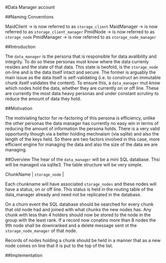 #Data Manager account

##Naming Conventions

MaidClient  -> is now referred to as ```storage_client``` 
MaidManager -> is now referred to as ```storage_client_manager```
PmidNode  -> is now referred to as ```storage_node``` 
PmidManager -> is now referred to as ```storage_node_manager```

##Introduction

The ```data_manager``` is the persona that is responsible for data avalibility and integrity. To do so these personas must know where the data currenly resides and the state of that data. This state is twofold, is the ```storage_node``` on-line and is the data itself intact and secure. The former is arguably the main issue as the data itself is self-validating (i.e. to construct an immutable chunk itself validates the content). To ensure this, a ```data_manager``` mut know which nodes hold the data, whether they are currently on or off line. These are currently the most data heavy personas and under constant scrutiny to reduce the amount of data they hold.

##Motivation

The motiviating factor for re-factoring of this persona is efficiency, unlike the other personas the data manager has currently no easy win in terms of reducing the amount of information the persona holds. There is a very valid opportunity though via a better holding mechnaism (via sqlite) and also the length of the keys held. So there are two factors involved in this case, more efficient engine for managing the data and also the size of the data we are managing. 

##Overview
The hear of the ```data_manager``` will be a mini SQL database. Thsi will be managed via sqlite3. The table structure will be very simple.

ChunkName | ```storage_node``` |

Each chunkname will have associated ```storage_nodes``` and these nodes will have a status, on or off line. This status is held in the routing table of the data_manager already and need not be replicated in the database. 

On a churn event the SQL database should be searched for every chunk that old node had and joined with what chunks the new nodes has. Any chunk with less than 4 holders should now be stored to the node in the group with the least rank. If a record now conatins more than 8 nodes the 9th node shall be downranked and a delete message sent ot the ```storage_node_manager``` of that node. 

Records of nodes holding a chunk should be held in a manner that as a new node comes on line that it is put to the top of the list. 


##Implementation
